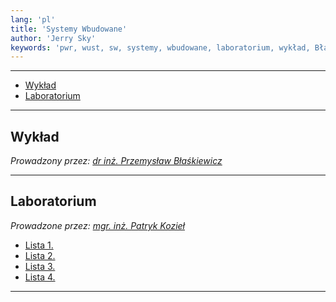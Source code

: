 ```yaml
---
lang: 'pl'
title: 'Systemy Wbudowane'
author: 'Jerry Sky'
keywords: 'pwr, wust, sw, systemy, wbudowane, laboratorium, wykład, Błaśkiewicz, Kozieł, lista, listy, zadań, zadanie, notatki'
---
```


---

- [Wykład](#wykład)
- [Laboratorium](#laboratorium)

---

## Wykład

*Prowadzony przez: [dr inż. Przemysław Błaśkiewicz](https://cs.pwr.edu.pl/blaskiewicz/)*

---

## Laboratorium

*Prowadzone przez: [mgr. inż. Patryk Kozieł](https://cs.pwr.edu.pl/koziel/)*

- [Lista 1.](lab/lista-1/readme.md)
- [Lista 2.](lab/lista-2/readme.md)
- [Lista 3.](lab/lista-3/readme.md)
- [Lista 4.](lab/lista-4/readme.md)

---
